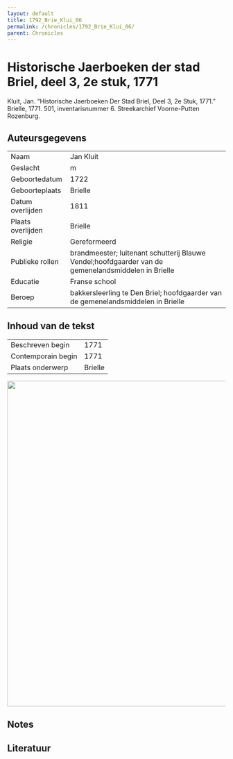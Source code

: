 ```yaml
---
layout: default
title: 1792_Brie_Klui_06
permalink: /chronicles/1792_Brie_Klui_06/
parent: Chronicles
--- 
```



# Historische Jaerboeken der stad Briel, deel 3, 2e stuk, 1771 

Kluit, Jan. “Historische Jaerboeken Der Stad Briel, Deel 3, 2e Stuk, 1771.” Brielle, 1771. 501, inventarisnummer 6. Streekarchief Voorne-Putten Rozenburg. 

## Auteursgegevens 

| | | 
| --------------- | --------------- | 
| Naam | Jan Kluit | 
| Geslacht | m | 
| Geboortedatum | 1722 | 
| Geboorteplaats | Brielle | 
| Datum overlijden | 1811 | 
| Plaats overlijden | Brielle | 
| Religie | Gereformeerd | 
| Publieke rollen | brandmeester; luitenant schutterij Blauwe Vendel;hoofdgaarder van de gemenelandsmiddelen in Brielle | 
| Educatie | Franse school | 
| Beroep | bakkersleerling te Den Briel; hoofdgaarder van de gemenelandsmiddelen in Brielle | 

## Inhoud van de tekst 

| | | 
| --------------- | --------------- | 
| Beschreven begin | 1771 | 
| Contemporain begin | 1771 | 
| Plaats onderwerp | Brielle | 

[<img src="..\..\barplots_chronicles\1792_Brie_Klui_06.jpg" width="750"/>](..\..\barplots_chronicles\1792_Brie_Klui_06.jpg) 

## Notes 

## Literatuur 

